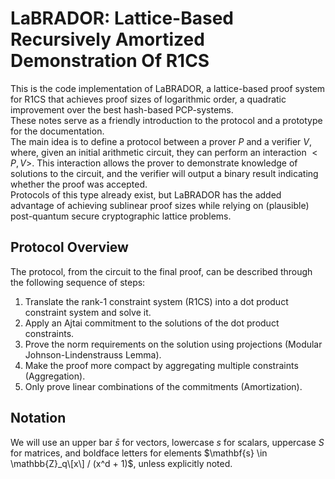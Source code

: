 # LaBRADOR: Lattice-Based Recursively Amortized Demonstration Of R1CS

This is the code implementation of LaBRADOR, a lattice-based proof system for R1CS that achieves proof sizes of logarithmic order, a quadratic improvement over the best hash-based PCP-systems.  
These notes serve as a friendly introduction to the protocol and a prototype for the documentation.  
The main idea is to define a protocol between a prover $P$ and a verifier $V$, where, given an initial arithmetic circuit, they can perform an interaction $<P, V>$. This interaction allows the prover to demonstrate knowledge of solutions to the circuit, and the verifier will output a binary result indicating whether the proof was accepted.  
Protocols of this type already exist, but LaBRADOR has the added advantage of achieving sublinear proof sizes while relying on (plausible) post-quantum secure cryptographic lattice problems.

## Protocol Overview

The protocol, from the circuit to the final proof, can be described through the following sequence of steps:  
1. Translate the rank-1 constraint system (R1CS) into a dot product constraint system and solve it.  
2. Apply an Ajtai commitment to the solutions of the dot product constraints.  
3. Prove the norm requirements on the solution using projections (Modular Johnson-Lindenstrauss Lemma).  
4. Make the proof more compact by aggregating multiple constraints (Aggregation).  
5. Only prove linear combinations of the commitments (Amortization).  


## Notation
We will use an upper bar $\bar{s}$ for vectors, lowercase $s$ for scalars, uppercase $S$ for matrices, and boldface letters for elements $\mathbf{s} \in \mathbb{Z}_q\[x\] / (x^d + 1)$, unless explicitly noted.
